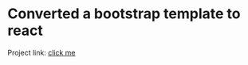 # Converted a bootstrap template to react

Project link: [click me](https://teal-kheer-19359f.netlify.app/)